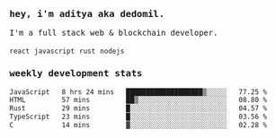 <samp>
    <h3>hey, i'm aditya aka dedomil.</h3>
    I'm a full stack web & blockchain developer. 
    <br />
    <br />
    <code>react</code> <code>javascript</code> <code>rust</code> <code>nodejs</code>
    <h3>weekly development stats</h3>
    <!--START_SECTION:waka-->

```txt
JavaScript   8 hrs 24 mins   ███████████████████▒░░░░░   77.25 %
HTML         57 mins         ██▒░░░░░░░░░░░░░░░░░░░░░░   08.80 %
Rust         29 mins         █░░░░░░░░░░░░░░░░░░░░░░░░   04.57 %
TypeScript   23 mins         █░░░░░░░░░░░░░░░░░░░░░░░░   03.56 %
C            14 mins         ▓░░░░░░░░░░░░░░░░░░░░░░░░   02.28 %
```

<!--END_SECTION:waka-->
</samp>
